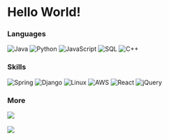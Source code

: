 # Hello World!

### Languages

![Java](https://img.shields.io/badge/-Java-000?style=for-the-badge&&logo=Java&logoColor=FFF)
![Python](https://img.shields.io/badge/-Python-000?style=for-the-badge&&logo=Python)
![JavaScript](https://img.shields.io/badge/-JavaScript-000?style=for-the-badge&&logo=JavaScript)
![SQL](https://img.shields.io/badge/-SQL-000?style=for-the-badge&&logo=MySQL&logoColor=FFF)
![C++](https://img.shields.io/badge/-C++-000?style=for-the-badge&&logo=c%2b%2b&logoColor=00599C)

### Skills

![Spring](https://img.shields.io/badge/-Spring-000?style=for-the-badge&&logo=Spring)
![Django](https://img.shields.io/badge/-Django-000?style=for-the-badge&&logo=Django)
![Linux](https://img.shields.io/badge/-Linux-000?style=for-the-badge&&logo=Linux)
![AWS](https://img.shields.io/badge/-AWS-000?style=for-the-badge&&logo=Amazon-AWS&logoColor=F90)
![React](https://img.shields.io/badge/-React-000?style=for-the-badge&&logo=React)
![jQuery](https://img.shields.io/badge/-Jquery-000?style=for-the-badge&&logo=Jquery&logoColor=007ACC)

### More

<a href="https://www.linkedin.com/in/daekunhan/">
  <img src="https://img.shields.io/badge/LinkedIn-0077B5?style=for-the-badge&logo=linkedin&logoColor=white">
</a>
<br/>
<br/>
<a href="https://hits.seeyoufarm.com"><img src="https://hits.seeyoufarm.com/api/count/incr/badge.svg?url=https%3A%2F%2Fgithub.com%2Fdaekun0920%2Fhit-counter&count_bg=%2379C83D&title_bg=%23555555&icon=&icon_color=%23E7E7E7&title=visitors&edge_flat=false"/></a>
 

